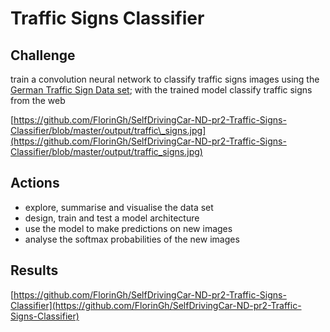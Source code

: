 # Traffic Signs Classifier

## Challenge

train a  convolution neural network to classify traffic signs images using the [German Traffic Sign Data set](http://benchmark.ini.rub.de/?section=gtsrb&subsection=dataset); with the trained model classify traffic signs from the web

[https://github.com/FlorinGh/SelfDrivingCar-ND-pr2-Traffic-Signs-Classifier/blob/master/output/traffic\_signs.jpg](https://github.com/FlorinGh/SelfDrivingCar-ND-pr2-Traffic-Signs-Classifier/blob/master/output/traffic_signs.jpg)





## Actions

* explore, summarise and visualise the data set
* design, train and test a model architecture
* use the model to make predictions on new images
* analyse the softmax probabilities of the new images

## Results

 [https://github.com/FlorinGh/SelfDrivingCar-ND-pr2-Traffic-Signs-Classifier](https://github.com/FlorinGh/SelfDrivingCar-ND-pr2-Traffic-Signs-Classifier)

